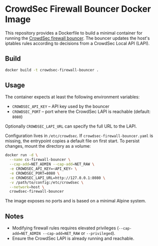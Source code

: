 # CrowdSec Firewall Bouncer Docker Image

This repository provides a Dockerfile to build a minimal container for running the [CrowdSec firewall bouncer](https://github.com/crowdsecurity/cs-firewall-bouncer). The bouncer updates the host's iptables rules according to decisions from a CrowdSec Local API (LAPI).

## Build

```bash
docker build -t crowdsec-firewall-bouncer .
```

## Usage

The container expects at least the following environment variables:

- `CROWDSEC_API_KEY` – API key used by the bouncer
- `CROWDSEC_PORT` – port where the CrowdSec LAPI is reachable (default: `8080`)

Optionally `CROWDSEC_LAPI_URL` can specify the full URL to the LAPI.

Configuration lives in `/etc/crowdsec`. If `crowdsec-firewall-bouncer.yaml` is missing, the entrypoint copies a default file on first start. To persist changes, mount the directory as a volume:

```bash
docker run -d \
  --name cs-firewall-bouncer \
  --cap-add=NET_ADMIN --cap-add=NET_RAW \
  -e CROWDSEC_API_KEY=<API_KEY> \
  -e CROWDSEC_PORT=8080 \
  -e CROWDSEC_LAPI_URL=http://127.0.0.1:8080 \
  -v /path/to/config:/etc/crowdsec \
  --network=host \
  crowdsec-firewall-bouncer
```

The image exposes no ports and is based on a minimal Alpine system.

## Notes

- Modifying firewall rules requires elevated privileges (`--cap-add=NET_ADMIN --cap-add=NET_RAW` or `--privileged`).
- Ensure the CrowdSec LAPI is already running and reachable.
